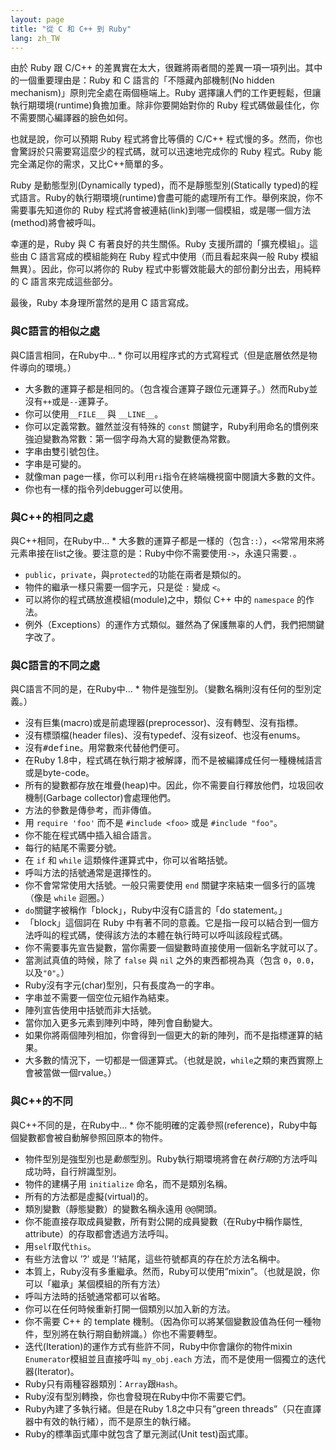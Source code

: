 ```yaml
---
layout: page
title: "從 C 和 C++ 到 Ruby"
lang: zh_TW
---
```


由於 Ruby 跟 C/C++ 的差異實在太大，很難將兩者間的差異一項一項列出。其中的一個重要理由是：Ruby 和 C
語言的「不隱藏內部機制(No hidden mechanism)」原則完全處在兩個極端上。Ruby
選擇讓人們的工作更輕鬆，但讓執行期環境(runtime)負擔加重。除非你要開始對你的 Ruby 程式碼做最佳化，你不需要關心編譯器的臉色如何。

也就是說，你可以預期 Ruby 程式將會比等價的 C/C++ 程式慢的多。然而，你也會驚訝於只需要寫這麼少的程式碼，就可以迅速地完成你的
Ruby 程式。Ruby 能完全滿足你的需求，又比C++簡單的多。

Ruby 是動態型別(Dynamically typed)，而不是靜態型別(Statically
typed)的程式語言。Ruby的執行期環境(runtime)會盡可能的處理所有工作。舉例來說，你不需要事先知道你的 Ruby
程式將會被連結(link)到哪一個模組，或是哪一個方法(method)將會被呼叫。

幸運的是，Ruby 與 C 有著良好的共生關係。Ruby 支援所謂的「擴充模組」。這些由 C 語言寫成的模組能夠在 Ruby
程式中使用（而且看起來與一般 Ruby 模組無異）。因此，你可以將你的 Ruby 程式中影響效能最大的部份劃分出去，用純粹的 C
語言來完成這些部分。

最後，Ruby 本身理所當然的是用 C 語言寫成。

### 與C語言的相似之處

 與C語言相同，在Ruby中... * 你可以用程序式的方式寫程式（但是底層依然是物件導向的環境。）
* 大多數的運算子都是相同的。（包含複合運算子跟位元運算子。）然而Ruby並沒有`++`或是`--`運算子。
* 你可以使用`__FILE__` 與 `__LINE__`。
* 你可以定義常數。雖然並沒有特殊的 `const` 關鍵字，Ruby利用命名的慣例來強迫變數為常數：第一個字母為大寫的變數便為常數。
* 字串由雙引號包住。
* 字串是可變的。
* 就像man page一樣，你可以利用`ri`指令在終端機視窗中閱讀大多數的文件。
* 你也有一樣的指令列debugger可以使用。

### 與C++的相同之處

 與C++相同，在Ruby中... * 大多數的運算子都是一樣的（包含`::`），`<<`常常用來將元素串接在list之後。要注意的是：Ruby中你不需要使用`->`，永遠只需要`.`。
* `public`，`private`，與`protected`的功能在兩者是類似的。
* 物件的繼承一樣只需要一個字元，只是從 `:` 變成 `<`。
* 可以將你的程式碼放進模組(module)之中，類似 C++ 中的 `namespace` 的作法。
* 例外（Exceptions）的運作方式類似。雖然為了保護無辜的人們，我們把關鍵字改了。

### 與C語言的不同之處

 與C語言不同的是，在Ruby中... * 物件是強型別。（變數名稱則沒有任何的型別定義。）
* 沒有巨集(macro)或是前處理器(preprocessor)、沒有轉型、沒有指標。
* 沒有標頭檔(header files)、沒有typedef、沒有sizeof、也沒有enums。
* 沒有<tt>#define</tt>。用常數來代替他們便可。
* 在Ruby 1.8中，程式碼在執行期才被解譯，而不是被編譯成任何一種機械語言或是byte-code。
* 所有的變數都存放在堆疊(heap)中。因此，你不需要自行釋放他們，垃圾回收機制(Garbage collector)會處理他們。
* 方法的參數是傳參考，而非傳值。
* 用 `require 'foo'` 而不是 `#include <foo>` 或是 `#include "foo"`。
* 你不能在程式碼中插入組合語言。
* 每行的結尾不需要分號。
* 在 `if` 和 `while` 這類條件運算式中，你可以省略括號。
* 呼叫方法的括號通常是選擇性的。
* 你不會常常使用大括號。一般只需要使用 `end` 關鍵字來結束一個多行的區塊（像是 `while` 迴圈。）
* `do`關鍵字被稱作「block」，Ruby中沒有C語言的「do statement。」
* 「block」這個詞在 Ruby 中有著不同的意義。它是指一段可以結合到一個方法呼叫的程式碼，使得該方法的本體在執行時可以呼叫該段程式碼。
* 你不需要事先宣告變數，當你需要一個變數時直接使用一個新名字就可以了。
* 當測試真值的時候，除了 `false` 與 `nil` 之外的東西都視為真（包含 `0`，`0.0`，以及`"0"`。）
* Ruby沒有字元(char)型別，只有長度為一的字串。
* 字串並不需要一個空位元組作為結束。
* 陣列宣告使用中括號而非大括號。
* 當你加入更多元素到陣列中時，陣列會自動變大。
* 如果你將兩個陣列相加，你會得到一個更大的新的陣列，而不是指標運算的結果。
* 大多數的情況下，一切都是一個運算式。（也就是說，`while`之類的東西實際上會被當做一個rvalue。）

### 與C++的不同

 與C++不同的是，在Ruby中... * 你不能明確的定義參照(reference)，Ruby中每個變數都會被自動解參照回原本的物件。
* 物件型別是強型別也是*動態*型別。Ruby執行期環境將會在*執行期*的方法呼叫成功時，自行辨識型別。
* 物件的建構子用 `initialize` 命名，而不是類別名稱。
* 所有的方法都是虛擬(virtual)的。
* 類別變數（靜態變數）的變數名稱永遠用 <tt>@@</tt>開頭。
* 你不能直接存取成員變數，所有對公開的成員變數（在Ruby中稱作屬性, attribute）的存取都會透過方法呼叫。
* 用`self`取代`this`。
* 有些方法會以 ’?’ 或是 ’!’結尾，這些符號都真的存在於方法名稱中。
* 本質上，Ruby沒有多重繼承。然而，Ruby可以使用”mixin”。（也就是說，你可以「繼承」某個模組的所有方法）
* 呼叫方法時的括號通常都可以省略。
* 你可以在任何時候重新打開一個類別以加入新的方法。
* 你不需要 C++ 的 template 機制。（因為你可以將某個變數設值為任何一種物件，型別將在執行期自動辨識。）你也不需要轉型。
* 迭代(Iteration)的運作方式有些許不同，Ruby中你會讓你的物件mixin `Enumerator`模組並且直接呼叫
  `my_obj.each` 方法，而不是使用一個獨立的迭代器(Iterator)。
* Ruby只有兩種容器類別：`Array`跟`Hash`。
* Ruby沒有型別轉換，你也會發現在Ruby中你不需要它們。
* Ruby內建了多執行緒。但是在Ruby 1.8之中只有”green threads”（只在直譯器中有效的執行緒），而不是原生的執行緒。
* Ruby的標準函式庫中就包含了單元測試(Unit test)函式庫。

